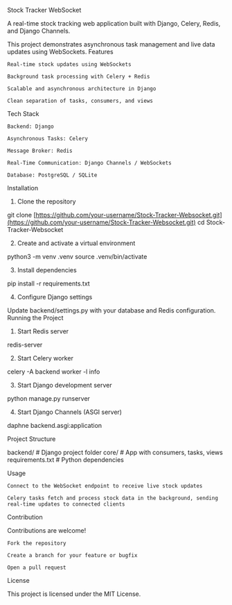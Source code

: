 Stock Tracker WebSocket

A real-time stock tracking web application built with Django, Celery, Redis, and Django Channels.

This project demonstrates asynchronous task management and live data updates using WebSockets.
Features

    Real-time stock updates using WebSockets

    Background task processing with Celery + Redis

    Scalable and asynchronous architecture in Django

    Clean separation of tasks, consumers, and views

Tech Stack

    Backend: Django

    Asynchronous Tasks: Celery

    Message Broker: Redis

    Real-Time Communication: Django Channels / WebSockets

    Database: PostgreSQL / SQLite

Installation
1. Clone the repository

git clone [https://github.com/your-username/Stock-Tracker-Websocket.git](https://github.com/your-username/Stock-Tracker-Websocket.git)
cd Stock-Tracker-Websocket


2. Create and activate a virtual environment

python3 -m venv .venv
source .venv/bin/activate


3. Install dependencies

pip install -r requirements.txt


4. Configure Django settings

Update backend/settings.py with your database and Redis configuration.
Running the Project
1. Start Redis server

redis-server


2. Start Celery worker

celery -A backend worker -l info


3. Start Django development server

python manage.py runserver


4. Start Django Channels (ASGI server)

daphne backend.asgi:application


Project Structure

backend/           # Django project folder
core/              # App with consumers, tasks, views
requirements.txt   # Python dependencies


Usage

    Connect to the WebSocket endpoint to receive live stock updates

    Celery tasks fetch and process stock data in the background, sending real-time updates to connected clients

Contribution

Contributions are welcome!

    Fork the repository

    Create a branch for your feature or bugfix

    Open a pull request

License

This project is licensed under the MIT License.
